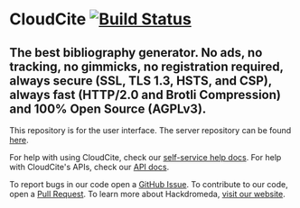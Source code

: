 # CloudCite [![Build Status](https://travis-ci.org/Hackdromeda/cloudcite.svg?branch=master)](https://travis-ci.org/Hackdromeda/cloudcite)
## The best bibliography generator. No ads, no tracking, no gimmicks, no registration required, always secure (SSL, TLS 1.3, HSTS, and CSP), always fast (HTTP/2.0 and Brotli Compression) and 100% Open Source (AGPLv3).

This repository is for the user interface. The server repository can be found [here](https://github.com/Hackdromeda/cloudcite-api).

For help with using CloudCite, check our [self-service help docs](https://help.cloudcite.net).
For help with CloudCite's APIs, check our [API docs](https://api.cloudcite.net).

To report bugs in our code open a [GitHub Issue](https://github.com/Hackdromeda/cloudcite/issues).
To contribute to our code, open a [Pull Request](https://github.com/Hackdromeda/cloudcite/pulls).
To learn more about Hackdromeda, [visit our website](https://hackdromeda.com).
